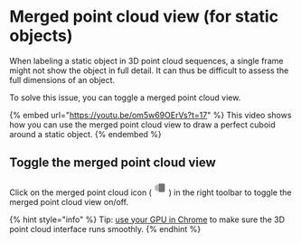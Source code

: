 # Merged point cloud view (for static objects)

When labeling a static object in 3D point cloud sequences, a single frame might not show the object in full detail. It can thus be difficult to assess the full dimensions of an object.

To solve this issue, you can toggle a merged point cloud view.

{% embed url="https://youtu.be/om5w69OErVs?t=17" %}
This video shows how you can use the merged point cloud view to draw a perfect cuboid around a static object.
{% endembed %}

## Toggle the merged point cloud view

Click on the merged point cloud icon (![](<../../.gitbook/assets/image (1) (1) (1).png>)) in the right toolbar to toggle the merged point cloud view on/off.

{% hint style="info" %}
Tip: [use your GPU in Chrome](https://segmentsai.notion.site/How-to-use-your-GPU-in-Chrome-2b95e19fb77c456c87f798013769a98a) to make sure the 3D point cloud interface runs smoothly.
{% endhint %}
